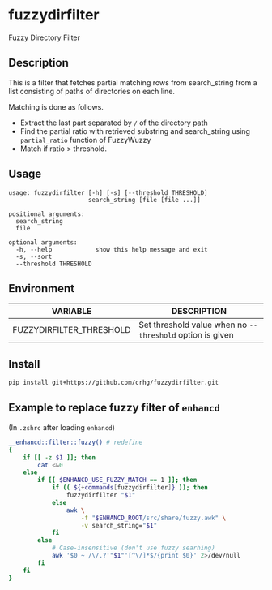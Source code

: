 # fuzzydirfilter
Fuzzy Directory Filter

## Description

This is a filter that fetches partial matching rows from
search_string from a list consisting of paths of directories on each line.

Matching is done as follows.

* Extract the last part separated by `/` of the directory path
* Find the partial ratio with retrieved substring and search_string using `partial_ratio` function of FuzzyWuzzy
* Match if ratio > threshold. 

## Usage

```terminal
usage: fuzzydirfilter [-h] [-s] [--threshold THRESHOLD]
                      search_string [file [file ...]]

positional arguments:
  search_string
  file

optional arguments:
  -h, --help            show this help message and exit
  -s, --sort
  --threshold THRESHOLD
```

## Environment

| VARIABLE | DESCRIPTION |
|----------|-------------|
| FUZZYDIRFILTER_THRESHOLD | Set threshold value when no `--threshold` option is given |

## Install

```bash
pip install git+https://github.com/crhg/fuzzydirfilter.git
```

## Example to replace fuzzy filter of `enhancd`

(In `.zshrc` after loading `enhancd`)

```zsh
__enhancd::filter::fuzzy() # redefine 
{
    if [[ -z $1 ]]; then
        cat <&0
    else
        if [[ $ENHANCD_USE_FUZZY_MATCH == 1 ]]; then
            if (( ${+commands[fuzzydirfilter]} )); then
                fuzzydirfilter "$1"
            else
                awk \
                    -f "$ENHANCD_ROOT/src/share/fuzzy.awk" \
                    -v search_string="$1"
            fi
        else
            # Case-insensitive (don't use fuzzy searhing)
            awk '$0 ~ /\/.?'"$1"'[^\/]*$/{print $0}' 2>/dev/null
        fi
    fi
}
```
